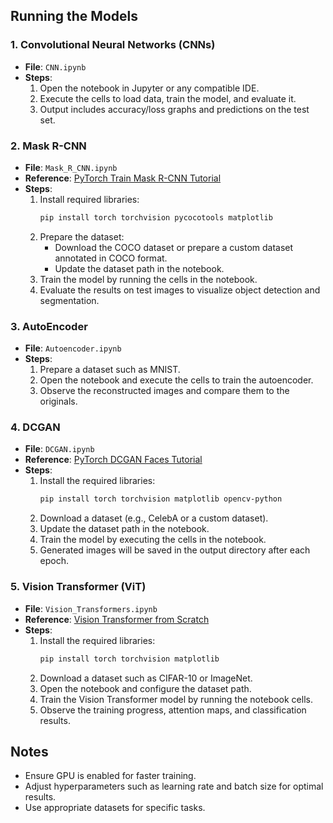 ## Running the Models

### **1. Convolutional Neural Networks (CNNs)**

-   **File**: `CNN.ipynb`
-   **Steps**:
    1. Open the notebook in Jupyter or any compatible IDE.
    2. Execute the cells to load data, train the model, and evaluate it.
    3. Output includes accuracy/loss graphs and predictions on the test set.

### **2. Mask R-CNN**

-   **File**: `Mask_R_CNN.ipynb`
-   **Reference**: [PyTorch Train Mask R-CNN Tutorial](https://christianjmills.com/posts/pytorch-train-mask-rcnn-tutorial/)
-   **Steps**:
    1. Install required libraries:
        ```bash
        pip install torch torchvision pycocotools matplotlib
        ```
    2. Prepare the dataset:
        - Download the COCO dataset or prepare a custom dataset annotated in COCO format.
        - Update the dataset path in the notebook.
    3. Train the model by running the cells in the notebook.
    4. Evaluate the results on test images to visualize object detection and segmentation.

### **3. AutoEncoder**

-   **File**: `Autoencoder.ipynb`
-   **Steps**:
    1. Prepare a dataset such as MNIST.
    2. Open the notebook and execute the cells to train the autoencoder.
    3. Observe the reconstructed images and compare them to the originals.

### **4. DCGAN**

-   **File**: `DCGAN.ipynb`
-   **Reference**: [PyTorch DCGAN Faces Tutorial](https://pytorch.org/tutorials/beginner/dcgan_faces_tutorial.html)
-   **Steps**:
    1. Install the required libraries:
        ```bash
        pip install torch torchvision matplotlib opencv-python
        ```
    2. Download a dataset (e.g., CelebA or a custom dataset).
    3. Update the dataset path in the notebook.
    4. Train the model by executing the cells in the notebook.
    5. Generated images will be saved in the output directory after each epoch.

### **5. Vision Transformer (ViT)**

-   **File**: `Vision_Transformers.ipynb`
-   **Reference**: [Vision Transformer from Scratch](https://github.com/tintn/vision-transformer-from-scratch/blob/main/vision_transformers.ipynb)
-   **Steps**:
    1. Install the required libraries:
        ```bash
        pip install torch torchvision matplotlib
        ```
    2. Download a dataset such as CIFAR-10 or ImageNet.
    3. Open the notebook and configure the dataset path.
    4. Train the Vision Transformer model by running the notebook cells.
    5. Observe the training progress, attention maps, and classification results.

## Notes

-   Ensure GPU is enabled for faster training.
-   Adjust hyperparameters such as learning rate and batch size for optimal results.
-   Use appropriate datasets for specific tasks.
